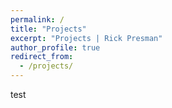 ```yaml
---
permalink: /
title: "Projects"
excerpt: "Projects | Rick Presman"
author_profile: true
redirect_from: 
  - /projects/
---
```


test
